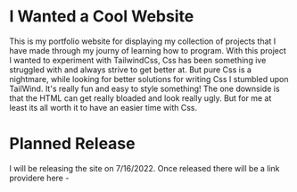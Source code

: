 # I Wanted a Cool Website

This is my portfolio website for displaying my collection of projects that I have made through my journy of learning how to program.
With this project I wanted to experiment with TailwindCss, Css has been something ive struggled with and always strive to get better at.
But pure Css is a nightmare, while looking for better solutions for writing Css I stumbled upon TailWind. 
It's really fun and easy to style something! 
The one downside is that the HTML can get really bloaded and look really ugly. But for me at least its all worth it to have an easier time with Css.


# Planned Release
I will be releasing the site on 7/16/2022. Once released there will be a link providere here - 
